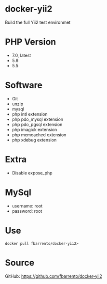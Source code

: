 # docker-yii2
Build the full Yii2 test environmet 

# PHP Version
- 7.0, latest
- 5.6
- 5.5

# Software
- Git
- unzip
- mysql
- php intl extension
- php pdo_mysql extension
- php pdo_pgsql extension
- php imagick extension
- php memcached extension
- php xdebug extension

# Extra
- Disable expose_php

# MySql
- username: root
- password: root

# Use 
`docker pull fbarrento/docker-yii2>`
 
 # Source
 GitHub: https://github.com/fbarrento/docker-yii2
 
